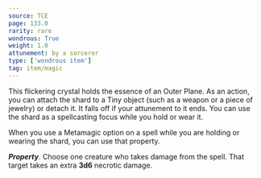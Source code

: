 ```yaml
---
source: TCE
page: 133.0
rarity: rare
wondrous: True
weight: 1.0
attunement: by a sorcerer
type: ['wondrous item']
tag: item/magic
---
```


This flickering crystal holds the essence of an Outer Plane. As an action, you can attach the shard to a Tiny object (such as a weapon or a piece of jewelry) or detach it. It falls off if your attunement to it ends. You can use the shard as a spellcasting focus while you hold or wear it.

When you use a Metamagic option on a spell while you are holding or wearing the shard, you can use that property.

**_Property_**. Choose one creature who takes damage from the spell. That target takes an extra **3d6** necrotic damage.


